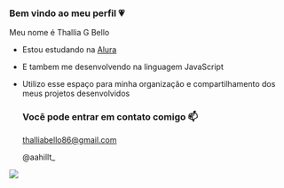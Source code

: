 ### Bem vindo ao meu perfil 💗

Meu nome é Thallia G Bello

- Estou estudando na [Alura](https://www.alura.com.br)
- E tambem me desenvolvendo na linguagem JavaScript
- Utilizo esse espaço para minha organização e compartilhamento dos meus projetos desenvolvidos

  ### Você pode entrar em contato comigo 📫

  thalliabello86@gmail.com
  
  @aahillt_

![](https://media.tenor.com/k7v9dZiw6rsAAAAi/hello-kitty.gif)
  
